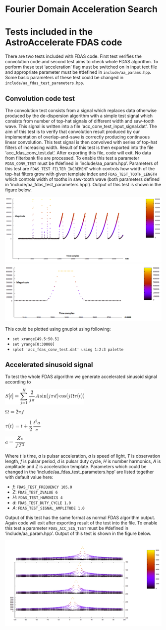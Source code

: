 # **Fourier Domain Acceleration Search**

# Tests included in the AstroAccelerate FDAS code

There are two tests included with FDAS code. First test verifies the convolution code and second test aims to check whole FDAS algorithm. To perform these test ‘acceleration’ flag must be switched on in input text file and appropriate parameter must be #defined in `include/aa_params.hpp`. Some basic parameters of these test could be changed in `include/aa_fdas_test_parameters.hpp`. 

## Convolution code test
The convolution test consists from a signal which replaces data otherwise produced by the de-dispersion algorithm with a simple test signal which consists from number of top-hat signals of different width and saw-tooth wave. This signal is written into a file 'acc_conv_test_input_signal.dat'. The aim of this test is to verify that convolution result produced by our implementation of overlap-and-save is correctly producing continuous linear convolution. This test signal is then convolved with series of top-hat filters of increasing width. Result of this test is then exported into the file ‘acc_fdas_conv_test.dat’. After exporting this file, code will exit. No data from filterbank file are processed. To enable this test a parameter `FDAS_CONV_TEST` must be #defined in ‘include/aa_param.hpp’. Parameters of this test are `FDAS_TEST_FILTER_INCREMENT` which controls how width of the top-hat filters grow with given template index and `FDAS_TEST_TOOTH_LENGTH` which controls width of tooths in saw-tooth wave (both parameters defined in ‘include/aa_fdas_test_parameters.hpp’). Output of this test is shown in the figure below.

![](https://github.com/AstroAccelerateOrg/images/blob/master/wiki/FDAS/simple_convolution_test.png)
![](https://github.com/AstroAccelerateOrg/images/blob/master/wiki/FDAS/tophat_signal.png)

This could be plotted using gnuplot using following:
* `set xrange[49.5:50.5]`
* `set yrange[0:30000]`
* `splot 'acc_fdas_conv_test.dat' using 1:2:3 palette`


## Accelerated sinusoid signal
To test the whole FDAS algorithm we generate accelerated sinusoid signal according to

![](https://github.com/AstroAccelerateOrg/images/blob/master/wiki/FDAS/f1.png)

![](https://github.com/AstroAccelerateOrg/images/blob/master/wiki/FDAS/f2.png)

![](https://github.com/AstroAccelerateOrg/images/blob/master/wiki/FDAS/f3.png)

![](https://github.com/AstroAccelerateOrg/images/blob/master/wiki/FDAS/f4.png)


Where *t* is time, *a* is pulsar acceleration, *a* is speed of light, *T* is observation length, *f* is pulsar period, *d* is pulsar duty cycle, *H* is number harmonics, *A* is amplitude and *Z* is acceleration template. Parameters which could be changed in the ‘include/aa_fdas_test_parameters.hpp’ are listed together with default value here:

* *f*: `FDAS_TEST_FREQUENCY 105.0`
* *Z*: `FDAS_TEST_ZVALUE 6`
* *H*: `FDAS_TEST_HAMONICS 4`
* *d*: `FDAS_TEST_DUTY_CYCLE 1.0`
* *A*: `FDAS_TEST_SIGNAL_AMPLITUDE 1.0`

Output of this test has the same format as normal FDAS algorithm output. Again code will exit after exporting result of the test into the file. To enable this test a parameter `FDAS_ACC_SIG_TEST` must be #defined in ‘include/aa_param.hpp’. Output of this test is shown in the figure below.

![](https://github.com/AstroAccelerateOrg/images/blob/master/wiki/FDAS/acceleration_test_plane.png)
